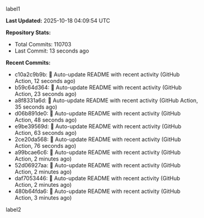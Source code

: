 
label1 
<!-- ACTIVITY_START -->
**Last Updated:** 2025-10-18 04:09:54 UTC

**Repository Stats:**
- Total Commits: 110703
- Last Commit: 13 seconds ago

**Recent Commits:**
- c10a2c9b9b: 🤖 Auto-update README with recent activity (GitHub Action, 12 seconds ago)
- b59c64d364: 🤖 Auto-update README with recent activity (GitHub Action, 23 seconds ago)
- a8f8331a6d: 🤖 Auto-update README with recent activity (GitHub Action, 35 seconds ago)
- d06b891de0: 🤖 Auto-update README with recent activity (GitHub Action, 48 seconds ago)
- e9be39569d: 🤖 Auto-update README with recent activity (GitHub Action, 63 seconds ago)
- 2ce20da568: 🤖 Auto-update README with recent activity (GitHub Action, 76 seconds ago)
- a99bcae6c6: 🤖 Auto-update README with recent activity (GitHub Action, 2 minutes ago)
- 52d06927aa: 🤖 Auto-update README with recent activity (GitHub Action, 2 minutes ago)
- daf7053446: 🤖 Auto-update README with recent activity (GitHub Action, 2 minutes ago)
- 480b64fda6: 🤖 Auto-update README with recent activity (GitHub Action, 3 minutes ago)
<!-- ACTIVITY_END -->

label2
